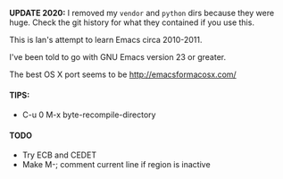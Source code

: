 **UPDATE 2020:** I removed my `vendor` and `python` dirs because they were huge.
Check the git history for what they contained if you use this.

This is Ian's attempt to learn Emacs circa 2010-2011.

I've been told to go with GNU Emacs version 23 or greater.

The best OS X port seems to be http://emacsformacosx.com/

#### TIPS:
- C-u 0 M-x byte-recompile-directory

#### TODO
- Try ECB and CEDET
- Make M-; comment current line if region is inactive
